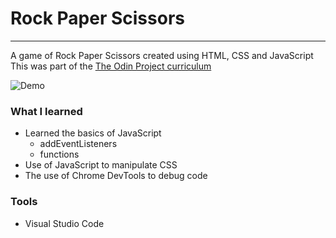 # Rock Paper Scissors
___

A game of Rock Paper Scissors created using HTML, CSS and JavaScript 
This was part of the [The Odin Project curriculum](https://www.theodinproject.com/paths/foundations/courses/foundations/lessons/rock-paper-scissors)

![Demo](https://im7.ezgif.com/tmp/ezgif-7-dadd46d84a58.gif)




### What I learned 
- Learned the basics of JavaScript
    - addEventListeners
    - functions
- Use of JavaScript to manipulate CSS
- The use of Chrome DevTools to debug code

### Tools
- Visual Studio Code














